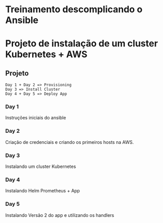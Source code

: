 # Treinamento descomplicando o Ansible

# Projeto de instalação de um cluster Kubernetes + AWS


 ## Projeto
 ````
 Day 1 + Day 2 => Provisioning 
 Day 3 => Install Cluster
 Day 4 + Day 5 => Deploy App
 ````
 ### Day 1 
 Instruções iniciais do ansible
 ### Day 2
 Criação de credenciais e criando os primeiros hosts na AWS.
 ### Day 3
 Instalando um cluster Kubernetes
 ### Day 4 
 Instalando Helm Prometheus + App
 ### Day 5 
 Instalando Versão 2 do app e utilizando os handlers
